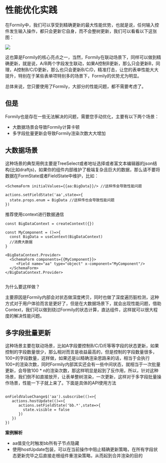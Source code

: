 # 性能优化实践

在Formily中，我们可以享受到精确更新的最大性能优势，也就是说，任何输入控件发生输入操作，都只会更新它自身，而不会整树更新，我们可以看看以下这张图：

![](https://img.alicdn.com/tfs/TB1m24nafc3T1VjSZLeXXbZsVXa-2186-1524.gif)

这也算是Formily的核心亮点之一，当然，Formily在联动场景下，同样可以做到精确更新，就是说，A/B两个字段发生联动，如果A控制B更新，那么只会更新B，同理，A控制B/C/D更新，那么也只会更新B/C/D，精准打击，让您的表单性能大大提升，特别在于某些表单项特别多的场景下，Formily的优势尤为明显。



总体来说，您只要使用了Formily，大部分的性能问题，都不需要考虑了。



## 但是

Formily也是存在一些无法解决的问题，需要您手动优化，主要有以下两个场景：

- 大数据场景会导致Formily计算卡顿
- 多字段批量更新会导致Formily渲染次数大大增加



## 大数据场景

这种场景的典型用例主要是TreeSelect或者地址选择或者富文本编辑器的json结构(比如draftjs)，如果你的组件内部维护了极端复杂且巨大的数据，那么请不要将数据在FormState或者FieldState中维护，比如：

```tsx
<SchemaForm initialValues={{aa:BigData}}/> //这样传会导致性能问题

actions.setFieldState('aa',state=>{
  state.props.enum = BigData //这样传也会导致性能问题
})
```

推荐使用context进行数据通信

```tsx
const BigDataContext = createContext({})

const MyComponent = ()=>{
  const BigData = useContext(BigDataContext)
  //消费大数据
}

<BigDataContext.Provider>
  <SchemaForm components={{MyComponent}}>
     <Field name="aa" type="object" x-component="MyComponent"/>
  </SchemaForm>
</BigDataContext.Provider>


```

为什么要这样做？

主要原因是Formily内部会对状态做深度拷贝，同时也做了深度遍历脏检测，这种方式对于用户体验而言是更好了，但是在大数据场景下，就会出现性能问题，借助Context，我们可以做到绕过Formily的状态计算，直达组件，这样就可以很大程度的解决性能问题。

## 多字段批量更新

这种场景主要在联动场景，比如A字段要控制B/C/D/E等等字段的状态更新，如果控制的字段数量很少，那么相对而言是收益最高的，但是控制的字段数量很多，100+的字段数量，这样做，如果还是以精确渲染思路来的话，相当于会执行100+的渲染次数，同时Formily内部其实还会有一些中间状态，就相当于一次批量更新，会导致100 * n的渲染次数，那这样明显是起到了反作用，所以，针对这种场景，我们倒不如直接放开，让表单整树渲染，一次更新，这样对于多字段批量操作场景，性能一下子就上来了。下面是具体的API使用方法

```tsx

onFieldValueChange$('aa').subscribe(()=>{
   actions.hostUpdate(()=>{
      actions.setFieldState('bb.*',state=>{
        state.visible = false
      })
   })
})
```



**案例解析**

- aa值变化时触发bb所有子节点隐藏
- 使用hostUpdate包装，可以在当前操作中阻止精确更新策略，在所有字段状态更新完毕之后直接走根组件重渲染策略，从而起到合并渲染的目的